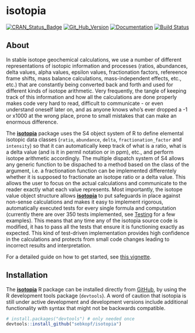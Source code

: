 
<!-- README.md is generated from README.Rmd. Please edit that file -->

# isotopia

[![CRAN\_Status\_Badge](http://www.r-pkg.org/badges/version/isotopia)](https://cran.r-project.org/package=isotopia)
[![Git\_Hub\_Version](https://img.shields.io/badge/GitHub-0.5.8-orange.svg?style=flat-square)](/commits)
[![Documentation](https://img.shields.io/badge/docs-online-green.svg)](http://isotopia.isoverse.org/)
[![Build
Status](https://travis-ci.org/sebkopf/isotopia.svg?branch=master)](https://travis-ci.org/sebkopf/isotopia)

## About

In stable isotope geochemical calculations, we use a number of different
representations of isotopic information and processes (ratios,
abundances, delta values, alpha values, epsilon values, fractionation
factors, refereence frame shifts, mass balance calculations,
mass-independent effects, etc., etc.) that are constantly being
converted back and forth and used for different kinds of isotope
arithmetic. Very frequently, the tangle of keeping track of this
information and how all the calculations are done properly makes code
very hard to read, difficult to communicate - or even understand oneself
later on, and as anyone knows who’s ever dropped a -1 or x1000 at the
wrong place, prone to small mistakes that can make an enormous
difference.

The [**isotopia**](http://isotopia.isoverse.org/) package uses the S4
object system of R to define elemental isotopic data classes (`ratio`,
`abundance`, `delta`, `fractionation_factor` and `intensity`) so that it
can automatically keep track of what is a ratio, what is a delta value
(and is it in permil notation or in ppm), etc., and perform isotope
arithmetic accordingly. The multiple dispatch system of S4 allows any
generic function to be dispached to a method based on the class of the
argument, i.e. a fractionation function can be implemented differentely
whether it is supposed to fractionate an isotope ratio or a delta value.
This allows the user to focus on the actual calculations and communicate
to the reader exactly what each value represents. Most importantly, the
isotope value object structure allows
[**isotopia**](http://isotopia.isoverse.org/) to put safeguards in place
against non-sense calculations and makes it easy to implement rigorous,
automatically executed tests for every single formula and computation
(currently there are over 350 tests implemented, see [Testing](#testing)
for a few examples). This means that any time any of the isotopia source
code is modified, it has to pass all the tests that ensure it is
functioning exactly as expected. This kind of test-driven implementation
provides high confidence in the calculations and protects from small
code changes leading to incorrect results and interpretation.

For a detailed guide on how to get started, see [this
vignette](https://isotopia.isoverse.org/articles/isotopia.html).

## Installation

The [**isotopia**](http://isotopia.isoverse.org/) R package can be
installed directly from [GitHub](https://github.com/), by using the R
development tools package (`devtools`). A word of caution that isotopia
is still under active development and development versions include
additional functionality with syntax that might not be backwards
compatible.

``` r
# install.packages("devtools") # only needed once
devtools::install_github("sebkopf/isotopia")
```
